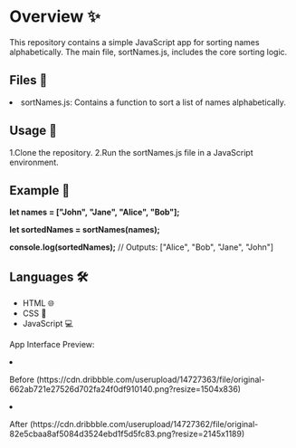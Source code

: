 <h1>Overview ✨</h1>
This repository contains a simple JavaScript app for sorting names alphabetically. The main file, sortNames.js, includes the core sorting logic.

<h2>Files 📂</h2>

<li>sortNames.js: Contains a function to sort a list of names alphabetically.</li>

<h2>Usage 🚀</h2>
1.Clone the repository.
2.Run the sortNames.js file in a JavaScript environment.

<h2>Example 🎉</h2>
<b><p>let names = ["John", "Jane", "Alice", "Bob"];</p>
<p>let sortedNames = sortNames(names);</p>
console.log(sortedNames);</b> // Outputs: ["Alice", "Bob", "Jane", "John"]

<h2>Languages 🛠️</h2>
<ul>
<li>HTML 🌐</li>
<li>CSS 🎨</li>
<li>JavaScript 💻</li>
</ul>

App Interface Preview: 
<li><p>Before (https://cdn.dribbble.com/userupload/14727363/file/original-662ab721e27526d702fa24f0df910140.png?resize=1504x836)</p></li>
<li></li><p>After  (https://cdn.dribbble.com/userupload/14727362/file/original-82e5cbaa8af5084d3524ebd1f5d5fc83.png?resize=2145x1189)</p></li>
